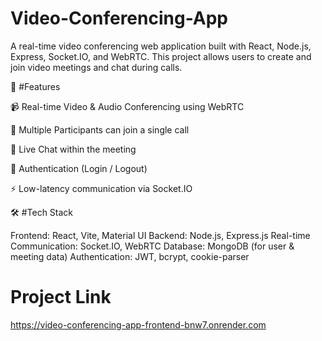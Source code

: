# Video-Conferencing-App

A real-time video conferencing web application built with React, Node.js, Express, Socket.IO, and WebRTC.
This project allows users to create and join video meetings and chat during calls.

🚀 #Features

📹 Real-time Video & Audio Conferencing using WebRTC

👥 Multiple Participants can join a single call

💬 Live Chat within the meeting

🔐 Authentication (Login / Logout)

⚡ Low-latency communication via Socket.IO

🛠️ #Tech Stack

Frontend: React, Vite, Material UI
Backend: Node.js, Express.js
Real-time Communication: Socket.IO, WebRTC
Database: MongoDB (for user & meeting data)
Authentication: JWT, bcrypt, cookie-parser

# Project Link
https://video-conferencing-app-frontend-bnw7.onrender.com
